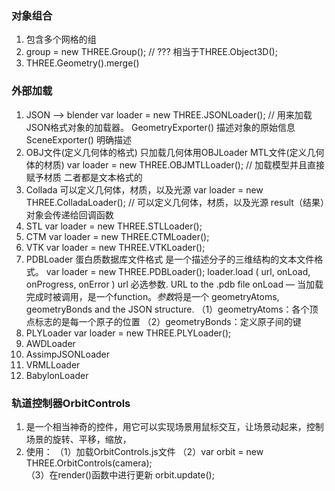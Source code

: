### 对象组合
1. 包含多个网格的组
2. group = new THREE.Group();  // ??? 相当于THREE.Object3D();
3. THREE.Geometry().merge()


<!-- 打开服务器 -->
### 外部加载
1. JSON  --> blender
    var loader = new THREE.JSONLoader();   // 用来加载JSON格式对象的加载器。
    GeometryExporter()    描述对象的原始信息
    SceneExporter()    明确描述
2. OBJ文件(定义几何体的格式)   只加载几何体用OBJLoader
   MTL文件(定义几何体的材质)   var loader = new THREE.OBJMTLLoader();   // 加载模型并且直接赋予材质
   二者都是文本格式的
3. Collada    可以定义几何体，材质，以及光源
    var loader = new THREE.ColladaLoader();   // 可以定义几何体，材质，以及光源
    result（结果）对象会传递给回调函数
4. STL
    var loader = new THREE.STLLoader();
5. CTM
    var loader = new THREE.CTMLoader();
6. VTK
    var loader = new THREE.VTKLoader();
7. PDBLoader 蛋白质数据库文件格式 是一个描述分子的三维结构的文本文件格式。
    var loader = new THREE.PDBLoader();
    loader.load ( url, onLoad, onProgress, onError )
    url 必选参数. URL to the .pdb file
    onLoad — 当加载完成时被调用，是一个function。*参数*将是一个 geometryAtoms, geometryBonds and the JSON structure.
    （1）geometryAtoms：各个顶点标志的是每一个原子的位置
    （2）geometryBonds：定义原子间的键
8. PLYLoader
    var loader = new THREE.PLYLoader();
9. AWDLoader
10. AssimpJSONLoader
11. VRMLLoader
12. BabylonLoader


### 轨道控制器OrbitControls
1. 是一个相当神奇的控件，用它可以实现场景用鼠标交互，让场景动起来，控制场景的旋转、平移，缩放，
2. 使用：
（1）加载OrbitControls.js文件
（2）var orbit = new THREE.OrbitControls(camera);  
（3）在render()函数中进行更新 orbit.update();